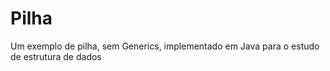 # Pilha
Um exemplo de pilha, sem Generics, implementado em Java para o estudo de estrutura de dados
